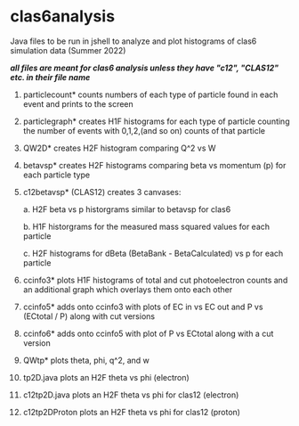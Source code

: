 # clas6analysis
Java files to be run in jshell to analyze and plot histograms of clas6 simulation data (Summer 2022)

***all files are meant for clas6 analysis unless they have "c12", "CLAS12" etc. in their file name***

1. particlecount*
counts numbers of each type of particle found in each event and prints to the screen 

2. particlegraph*
creates H1F histograms for each type of particle counting the number of events with 0,1,2,(and so on) counts of that particle 

3. QW2D* 
creates H2F histogram comparing Q^2 vs W 

4. betavsp*
creates H2F histograms comparing beta vs momentum (p) for each particle type

5. c12betavsp* (CLAS12)
creates 3 canvases:

      a. H2F beta vs p historgrams similar to betavsp for clas6
  
      b. H1F historgrams for the measured mass squared values for each particle
  
      c. H2F histograms for dBeta (BetaBank - BetaCalculated) vs p for each particle

6. ccinfo3*
plots H1F histograms of total and cut photoelectron counts and an additional graph which overlays them onto each other

7. ccinfo5*
adds onto ccinfo3 with plots of EC in vs EC out and P vs (ECtotal / P) along with cut versions

8. ccinfo6*
adds onto ccinfo5 with plot of P vs ECtotal along with a cut version 

9. QWtp*
plots theta, phi, q^2, and w

10. tp2D.java
plots an H2F theta vs phi (electron)

11. c12tp2D.java
plots an H2F theta vs phi for clas12 (electron)

12. c12tp2DProton
plots an H2F theta vs phi for clas12 (proton)
